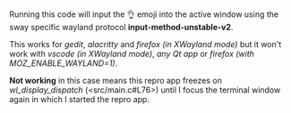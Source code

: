 Running this code will input the :ok_hand: emoji into the active window using the sway specific wayland protocol **input-method-unstable-v2**.

This works for *gedit*, *alacritty* and *firefox (in XWayland mode)* but it won't work with *vscode (in XWayland mode)*, *any Qt app* or *firefox (with MOZ_ENABLE_WAYLAND=1)*.

**Not working** in this case means this repro app freezes on *wl_display_dispatch* (<src/main.c#L76>) until I focus the terminal window again in which I started the repro app.

